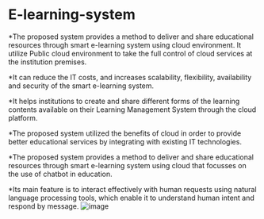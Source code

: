 # E-learning-system

*The proposed system provides a method to deliver and share educational resources through smart e-learning system using cloud environment. It utilize Public cloud environment to take the full control of cloud services at the institution premises. 

*It can reduce the IT costs, and increases scalability, flexibility, availability and security of the smart e-learning system. 

*It helps institutions to create and share different forms of the learning contents available on their Learning Management System through the cloud platform. 

*The proposed system utilized the benefits of cloud in order to provide better educational services by integrating with existing IT technologies.

*The proposed system provides a method to deliver and share educational resources through smart e-learning system using cloud that focusses on the use of chatbot in education. 

*Its main feature is to interact effectively with human requests using natural language processing tools, which enable it to understand human intent and respond by message.
![image](https://github.com/akash-t-07/E-learning-system/assets/113530844/a29de898-8719-4b7c-abb3-84b6a6cf0230)
